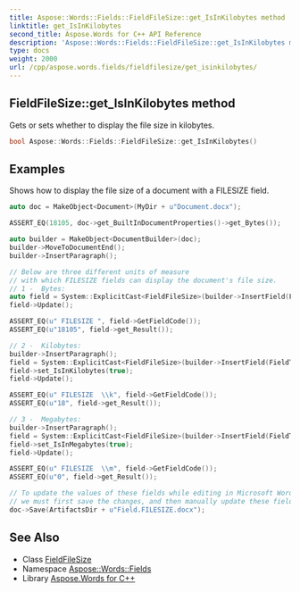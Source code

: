 ```yaml
---
title: Aspose::Words::Fields::FieldFileSize::get_IsInKilobytes method
linktitle: get_IsInKilobytes
second_title: Aspose.Words for C++ API Reference
description: 'Aspose::Words::Fields::FieldFileSize::get_IsInKilobytes method. Gets or sets whether to display the file size in kilobytes in C++.'
type: docs
weight: 2000
url: /cpp/aspose.words.fields/fieldfilesize/get_isinkilobytes/
---
```

## FieldFileSize::get_IsInKilobytes method


Gets or sets whether to display the file size in kilobytes.

```cpp
bool Aspose::Words::Fields::FieldFileSize::get_IsInKilobytes()
```


## Examples



Shows how to display the file size of a document with a FILESIZE field. 
```cpp
auto doc = MakeObject<Document>(MyDir + u"Document.docx");

ASSERT_EQ(18105, doc->get_BuiltInDocumentProperties()->get_Bytes());

auto builder = MakeObject<DocumentBuilder>(doc);
builder->MoveToDocumentEnd();
builder->InsertParagraph();

// Below are three different units of measure
// with which FILESIZE fields can display the document's file size.
// 1 -  Bytes:
auto field = System::ExplicitCast<FieldFileSize>(builder->InsertField(FieldType::FieldFileSize, true));
field->Update();

ASSERT_EQ(u" FILESIZE ", field->GetFieldCode());
ASSERT_EQ(u"18105", field->get_Result());

// 2 -  Kilobytes:
builder->InsertParagraph();
field = System::ExplicitCast<FieldFileSize>(builder->InsertField(FieldType::FieldFileSize, true));
field->set_IsInKilobytes(true);
field->Update();

ASSERT_EQ(u" FILESIZE  \\k", field->GetFieldCode());
ASSERT_EQ(u"18", field->get_Result());

// 3 -  Megabytes:
builder->InsertParagraph();
field = System::ExplicitCast<FieldFileSize>(builder->InsertField(FieldType::FieldFileSize, true));
field->set_IsInMegabytes(true);
field->Update();

ASSERT_EQ(u" FILESIZE  \\m", field->GetFieldCode());
ASSERT_EQ(u"0", field->get_Result());

// To update the values of these fields while editing in Microsoft Word,
// we must first save the changes, and then manually update these fields.
doc->Save(ArtifactsDir + u"Field.FILESIZE.docx");
```

## See Also

* Class [FieldFileSize](../)
* Namespace [Aspose::Words::Fields](../../)
* Library [Aspose.Words for C++](../../../)
